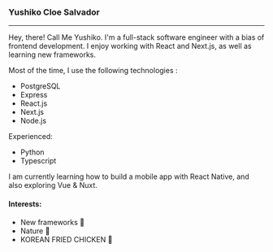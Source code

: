 ### Yushiko Cloe Salvador

<hr> 

Hey, there! Call Me Yushiko. I'm a full-stack software engineer with a bias of frontend development. I enjoy working with React and Next.js, as well as learning new frameworks.

Most of the time, I use the following technologies :
- PostgreSQL
- Express
- React.js
- Next.js
- Node.js

Experienced:  
- Python
- Typescript

I am currently learning how to build a mobile app with React Native, and also exploring Vue & Nuxt.

#### Interests: 
- New frameworks 👀
- Nature 🍃
- KOREAN FRIED CHICKEN 🍗
<br>



<!--
**yushisalvador/yushisalvador** is a ✨ _special_ ✨ repository because its `README.md` (this file) appears on your GitHub profile.

Here are some ideas to get you started:

- 🔭 I’m currently working on ...
- 🌱 I’m currently learning ...
- 👯 I’m looking to collaborate on ...
- 🤔 I’m looking for help with ...
- 💬 Ask me about ...
- 📫 How to reach me: ...
- 😄 Pronouns: ...
- ⚡ Fun fact: ...
-->
